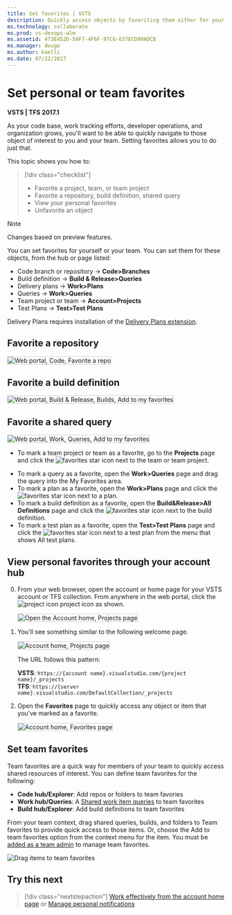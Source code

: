 ```yaml
---
title: Set favorites | VSTS  
description: Quickly access objects by favoriting them either for your use or the team's use    
ms.technology: collaborate
ms.prod: vs-devops-alm
ms.assetid: 473E452D-59F7-4F6F-97C6-657ECD99ADCB
ms.manager: douge
ms.author: kaelli
ms.date: 07/22/2017  
---
```


# Set personal or team favorites    

**VSTS | TFS 2017.1**  

<!--- Multiple version topic; need to update with latest screenshots-->  

As your code base, work tracking efforts, developer operations, and organization grows, you'll want to be able to quickly navigate to those object of interest to you and your team. Setting favorites allows you to do just that.  

This topic shows you how to:  

> [!div class="checklist"]   
> * Favorite a project, team, or team project 
> * Favorite a repository, build definition, shared query 
> * View your personal favorites       
> * Unfavorite an object    


> [!NOTE]   
> Changes based on preview features.  

You can set favorites for yourself or your team. You can set them for these objects, from the hub or page listed: 

- Code branch or repository -> **Code>Branches** 
- Build definition -> **Build & Release>Queries**   
- Delivery plans  -> **Work>Plans**  
- Queries -> **Work>Queries**  
- Team project or team  ->  **Account>Projects**   
- Test Plans -> **Test>Test Plans**

Delivery Plans requires installation of the [Delivery Plans extension](../work/scale/review-team-plans.md).   

## Favorite a repository

<img src="_img/set-favorites-repository.png" alt="Web portal, Code, Favorite a repo" style="border: 1px solid #CCCCCC;" />

## Favorite a build definition  

<img src="_img/set-favorites-build-definitions.png" alt="Web portal, Build & Release, Builds, Add to my favorites" style="border: 1px solid #CCCCCC;" />  

## Favorite a shared query 

<img src="_img/set-favorites-shared-query.png" alt="Web portal, Work, Queries, Add to my favorites" style="border: 1px solid #CCCCCC;" /> 

- To mark a team project or team as a favorite, go to the **Projects** page and click the ![favorites](../connect/_img/icon-favorite-star.png) star icon next to the team or team project.   
<!--- Not supported at account level: To mark a git branch as a favorite, open the **Code>Branches** page and click the ![favorites](../connect/_img/icon-favorite-star.png) star icon next to the branch you want to add.  -->  
- To mark a query as a favorite, open the **Work>Queries** page and drag the query into the My Favorites area. 
- To mark a plan as a favorite, open the **Work>Plans** page and click the ![favorites](../connect/_img/icon-favorite-star.png) star icon next to a plan.  
- To mark a build definition as a favorite, open the **Build&Release>All Definitions** page and click the ![favorites](../connect/_img/icon-favorite-star.png) star icon next to the build definition.    
- To mark a test plan as a favorite, open the **Test>Test Plans** page and click the ![favorites](../connect/_img/icon-favorite-star.png) star icon next to a test plan from the menu that shows All test plans. 

<a id="view-favorites">  </a>
## View personal favorites through your account hub 

0. From your web browser, open the account or home page for your VSTS account or TFS collection. From anywhere in the web portal, click the ![project icon](../_img/icons/project-icon.png) project icon as shown.  

	<img src="_img/set-favorites-click-icon.png" alt="Open the Account home, Projects page" style="border: 1px solid #CCCCCC;" />   

0. You'll see something similar to the following welcome page.

	<img src="../connect/_img/account-home-welcome.png" alt="Account home, Projects page" style="border: 1px solid #CCCCCC;" />   

	The URL follows this pattern: 

	**VSTS**: ```https://{account name}.visualstudio.com/{project name}/_projects```  
	**TFS**: ```https://{server name}.visualstudio.com/DefaultCollection/_projects```  

0. Open the **Favorites** page to quickly access any object or item that you've marked as a favorite. 

	<img src="../connect/_img/account-home-favorites.png" alt="Account home, Favorites page" style="border: 1px solid #CCCCCC;" />   

<a id="team-favorites"> </a>
## Set team favorites 
Team favorites are a quick way for members of your team to quickly access shared resources of interest. You can define team favorites for the following:

- **Code hub/Explorer**: Add repos or folders to team favories  
- **Work hub/Queries**: A  [Shared work item queries](../work/track/using-queries.md) to team favorites    
- **Build hub/Explorer**: Add build definitions to team favorites   

From your team context, drag shared queries, builds, and folders to Team favorites to provide quick access to those items. Or, choose the Add to team favorites option from the context menu for the item. You must be [added as a team admin](../work/scale/add-team-administrator.md) to manage team favorites.  

![Drag items to team favorites](../_img/alm-index-team-favorites.png)  


## Try this next  

> [!div class="nextstepaction"]
> [Work effectively from the account home page](../connect/account-home-pages.md)
> or
> [Manage personal notifications](manage-personal-notifications.md)
